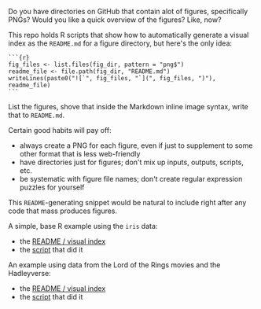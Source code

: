 Do you have directories on GitHub that contain alot of figures, specifically PNGs? Would you like a quick overview of the figures? Like, now?

This repo holds R scripts that show how to automatically generate a visual index as the `README.md` for a figure directory, but here's the only idea:

    ```{r}
    fig_files <- list.files(fig_dir, pattern = "png$")
    readme_file <- file.path(fig_dir, "README.md")
    writeLines(paste0("![`", fig_files, "`](", fig_files, ")"), readme_file)
    ```

List the figures, shove that inside the Markdown inline image syntax, write that to `README.md`.

Certain good habits will pay off:

  * always create a PNG for each figure, even if just to supplement to some other format that is less web-friendly
  * have directories just for figures; don't mix up inputs, outputs, scripts, etc.
  * be systematic with figure file names; don't create regular expression puzzles for yourself

This `README`-generating snippet would be natural to include right after any code that mass produces figures.

A simple, base R example using the `iris` data:

  * the [README / visual index](iris_figs)
  * the [script](using-iris-and-base.R) that did it
  
An example using data from the Lord of the Rings movies and the Hadleyverse:

  * the [README / visual index](lotr_figs)
  * the [script](using-lotr-and-hadleyverse.R) that did it